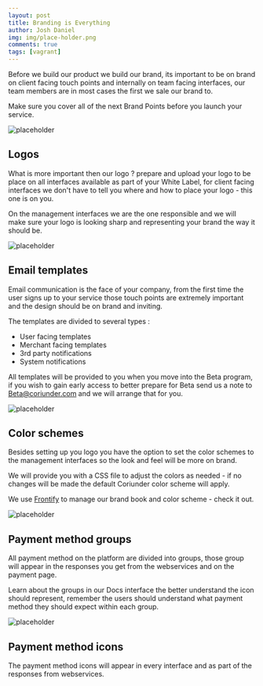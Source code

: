 ```yaml
---
layout: post
title: Branding is Everything
author: Josh Daniel
img: img/place-holder.png
comments: true
tags: [vagrant]
---
```


Before we build our product we build our brand, its important to be on brand on client facing touch points and internally on team facing interfaces, our team members are in most cases the first we sale our brand to. 

Make sure you cover all of the next Brand Points before you launch your service.

![placeholder](http://placehold.it/400x200 "Medium example image")

## Logos

What is more important then our logo ? prepare and upload your logo to be place on all interfaces available as part of your White Label, for client facing interfaces we don't have to tell you where and how to place your logo - this one is on you. 

On the management interfaces we are the one responsible and we will make sure your logo is looking sharp and representing your brand the way it should be.

![placeholder](http://placehold.it/400x200 "Medium example image")

## Email templates

Email communication is the face of your company, from the first time the user signs up to your service those touch points are extremely important and the design should be on brand and inviting. 

The templates are divided to several types : 

* User facing templates
* Merchant facing templates 
* 3rd party notifications
* System notifications

All templates will be provided to you when you move into the Beta program, if you wish to gain early access to better prepare for Beta send us a note to Beta@coriunder.com and we will arrange that for you.

![placeholder](http://placehold.it/400x200 "Medium example image")

## Color schemes 

Besides setting up you logo you have the option to set the color schemes to the management interfaces so the look and feel will be more on brand. 

We will provide you with a CSS file to adjust the colors as needed - if no changes will be made the default Coriunder color scheme will apply. 

We use [Frontify](https://www.Frontify.com) to manage our brand book and color scheme - check it out.


![placeholder](http://placehold.it/400x200 "Medium example image")

## Payment method groups

All payment method on the platform are divided into groups, those group will appear in the responses you get from the webservices and on the payment page. 

Learn about the groups in our Docs interface the better understand the icon should represent, remember the users should understand what payment method they should expect within each group.

![placeholder](http://placehold.it/400x200 "Medium example image")

## Payment method icons

The payment method icons will appear in every interface and as part of the responses from webservices. 




